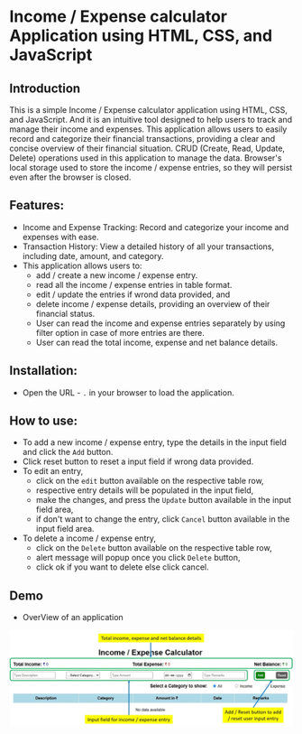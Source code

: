 # Income / Expense calculator Application using HTML, CSS, and JavaScript

## Introduction

This is a simple Income / Expense calculator application using HTML, CSS, and JavaScript. And it is an intuitive tool designed to help users to track and manage their income and expenses. This application allows users to easily record and categorize their financial transactions, providing a clear and concise overview of their financial situation. CRUD (Create, Read, Update, Delete) operations used in this application to manage the data. Browser's local storage used to store the income / expense entries, so they will persist even after the browser is closed.

## Features:

- Income and Expense Tracking: Record and categorize your income and expenses with ease.
- Transaction History: View a detailed history of all your transactions, including date, amount, and category.
- This application allows users to:
  - add / create a new income / expense entry.
  - read all the income / expense entries in table format.
  - edit / update the entries if wrond data provided, and
  - delete income / expense details, providing an overview of their financial status.
  - User can read the income and expense entries separately by using filter option in case of more entries are there.
  - User can read the total income, expense and net balance details.

## Installation:

- Open the URL - `.` in your browser to load the application.

## How to use:

- To add a new income / expense entry, type the details in the input field and click the `Add` button.
- Click reset button to reset a input field if wrong data provided.
- To edit an entry,
  - click on the `edit` button available on the respective table row,
  - respective entry details will be populated in the input field,
  - make the changes, and press the `Update` button available in the input field area,
  - if don't want to change the entry, click `Cancel` button available in the input field area.
- To delete a income / expense entry,
  - click on the `Delete` button available on the respective table row,
  - alert message will popup once you click `Delete` button,
  - click ok if you want to delete else click cancel.

## Demo

- OverView of an application

![Overview of an application](./Images/1.jpg)
